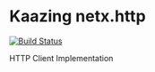 Kaazing netx.http
===============
[![Build Status][build-status-image]][build-status]

[build-status-image]: https://travis-ci.org/kaazing/netx.http.svg?branch=develop
[build-status]: https://travis-ci.org/kaazing/netx.http

HTTP Client Implementation
